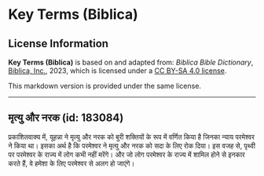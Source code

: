 # Key Terms (Biblica)

## License Information

**Key Terms (Biblica)** is based on and adapted from: _Biblica Bible Dictionary_, [Biblica, Inc.](https://www.biblica.com/), 2023, which is licensed under a [CC BY-SA 4.0 license](https://creativecommons.org/licenses/by-sa/4.0/legalcode.en).

This markdown version is provided under the same license.



--------------------------------

## मृत्यु और नरक (id: 183084)

प्रकाशितवाक्य में, यूहन्ना ने मृत्यु और नरक को बुरी शक्तियों के रूप में वर्णित किया है जिनका न्याय परमेश्वर ने किया था। इसका अर्थ है कि परमेश्वर ने मृत्यु और नरक को सदा के लिए रोक दिया। इस वजह से, पृथ्वी पर परमेश्वर के राज्य में लोग कभी नहीं मरेंगे। और जो लोग परमेश्वर के राज्य में शामिल होने से इनकार करते हैं, वे हमेशा के लिए परमेश्वर से अलग हो जाएंगे।


